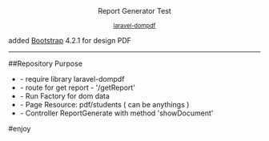 <div align="center">Report Generator Test</div>
<div>
<p align="center"><small><a href="https://github.com/barryvdh/laravel-dompdf">laravel-dompdf</a></small></p>
<p>added <a href="https://bootstrap.com">Bootstrap</a> 4.2.1 for design PDF</p>

<hr />
##Repository Purpose

<ul>
    <li>- require library laravel-dompdf</li>
    <li>- route for get report - '/getReport'</li>
    <li>- Run Factory for dom data </li>
    <li>- Page Resource: pdf/students ( can be anythings )</li>
    <li>- Controller ReportGenerate with method 'showDocument'</li>
</ul>

#enjoy

</div>
